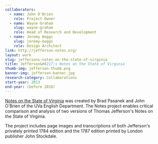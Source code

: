 ```yaml
---
collaborators:
  - name: John O'Brien
    role: Project Owner
  - name: Wayne Graham
    slug: wayne-graham
    role: Head of Research and Development
  - name: Jeremy Boggs
    slug: jeremy-boggs
    role: Design Architect
link: http://jefferson-notes.org/
layout: work
slug: jeffersons-notes-on-the-state-of-virginia
title: Jefferson&#8217;s Notes on the State of Virginia
thumb-img: jefferson-thumb.png
banner-img: jefferson-banner.jpg
research-category: Collaborations
start-year: 2013
end-year: (before 2018)
---
```


[Notes on the State of Virginia](http://jefferson-notes.org/) was created by Brad Pasanek and John O'Brien of the UVa English Department. The Notes project enables critical comparison and analysis of two versions of Thomas Jefferson's Notes on the State of Virginia. 

The project includes page images and transcriptions of both Jefferson's privately printed 1784 edition and the 1787 edition printed by London publisher John Stockdale.
